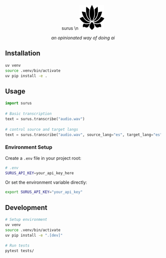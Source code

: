 <div align="center">
  surus \n
  <img src="public/icon.png" alt="icon" width="80" height="80">
  
  *an opinionated way of doing ai*
</div>


## Installation

```bash
uv venv
source .venv/bin/activate
uv pip install -e .
```

## Usage

```python
import surus

# Basic transcription
text = surus.transcribe("audio.wav")

# control source and target langs
text = surus.transcribe("audio.wav", source_lang="es", target_lang="es")
```

### Environment Setup

Create a `.env` file in your project root:

```bash
# .env
SURUS_API_KEY=your_api_key_here
```

Or set the environment variable directly:
```bash
export SURUS_API_KEY="your_api_key"
```

## Development

```bash
# Setup environment
uv venv
source .venv/bin/activate
uv pip install -e ".[dev]"

# Run tests
pytest tests/
```